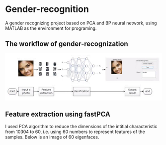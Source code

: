 # Gender-recognition
A gender recognizing project based on PCA and BP neural network, using MATLAB as the environment for programing.
## The workflow of gender-recognization
![workflow](https://github.com/alicesprings1/Gender-recognition/blob/master/process.JPG)
## Feature extraction using fastPCA
I used PCA algorithm to reduce the dimensions of the intitial characteristic from 10304 to 60, i.e. using 60 numbers to represent features of the samples. Below is an image of 60 eigenfaces.
